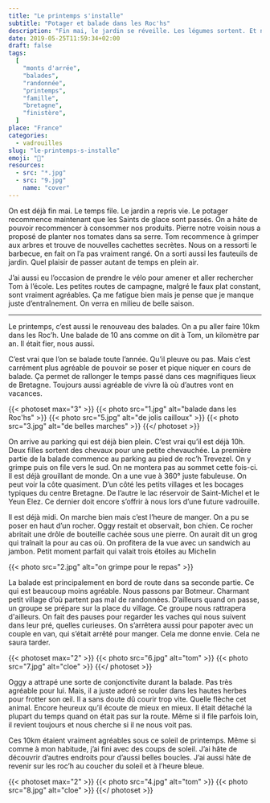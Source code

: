 ```yaml
---
title: "Le printemps s'installe"
subtitle: "Potager et balade dans les Roc'hs"
description: "Fin mai, le jardin se réveille. Les légumes sortent. Et nous on recommence les balades dans les monts d'Arrée."
date: 2019-05-25T11:59:34+02:00
draft: false
tags:
  [
    "monts d'arrée",
    "balades",
    "randonnée",
    "printemps",
    "famille",
    "bretagne",
    "finistère",
  ]
place: "France"
categories:
  - vadrouilles
slug: "le-printemps-s-installe"
emoji: "🌱"
resources:
  - src: "*.jpg"
  - src: "9.jpg"
    name: "cover"
---
```


On est déjà fin mai. Le temps file. Le jardin a repris vie. Le potager recommence maintenant que les Saints de glace sont passés. On a hâte de pouvoir recommencer à consommer nos produits. Pierre notre voisin nous a proposé de planter nos tomates dans sa serre. Tom recommence à grimper aux arbres et trouve de nouvelles cachettes secrètes. Nous on a ressorti le barbecue, en fait on l’a pas vraiment rangé. On a sorti aussi les fauteuils de jardin. Quel plaisir de passer autant de temps en plein air.

J’ai aussi eu l’occasion de prendre le vélo pour amener et aller rechercher Tom à l’école. Les petites routes de campagne, malgré le faux plat constant, sont vraiment agréables. Ça me fatigue bien mais je pense que je manque juste d’entraînement. On verra en milieu de belle saison.

<hr/>

Le printemps, c’est aussi le renouveau des balades. On a pu aller faire 10km dans les Roc’h. Une balade de 10 ans comme on dit à Tom, un kilomètre par an. Il était fier, nous aussi.

C’est vrai que l’on se balade toute l’année. Qu’il pleuve ou pas. Mais c’est carrément plus agréable de pouvoir se poser et pique niquer en cours de balade. Ça permet de rallonger le temps passé dans ces magnifiques lieux de Bretagne. Toujours aussi agréable de vivre là où d’autres vont en vacances.

{{< photoset max="3" >}}
{{< photo src="1.jpg" alt="balade dans les Roc'hs" >}}
{{< photo src="5.jpg" alt="de jolis cailloux" >}}
{{< photo src="3.jpg" alt="de belles marches" >}}
{{</ photoset >}}

On arrive au parking qui est déjà bien plein. C’est vrai qu’il est déjà 10h. Deux filles sortent des chevaux pour une petite chevauchée.
La première partie de la balade commence au parking au pied de roc’h Trevezel. On y grimpe puis on file vers le sud. On ne montera pas au sommet cette fois-ci. Il est déjà grouillant de monde. On a une vue à 360° juste fabuleuse. On peut voir la côte quasiment. D’un côté les petits villages et les bocages typiques du centre Bretagne. De l’autre le lac réservoir de Saint-Michel et le Yeun Elez. Ce dernier doit encore s’offrir à nous lors d’une future vadrouille.

Il est déjà midi. On marche bien mais c’est l’heure de manger. On a pu se poser en haut d’un rocher. Oggy restait et observait, bon chien. Ce rocher abritait une drôle de bouteille cachée sous une pierre. On aurait dit un grog qui traînait la pour au cas où. On profitera de la vue avec un sandwich au jambon. Petit moment parfait qui valait trois étoiles au Michelin

{{< photo src="2.jpg" alt="on grimpe pour le repas" >}}

La balade est principalement en bord de route dans sa seconde partie. Ce qui est beaucoup moins agréable. Nous passons par Botmeur. Charmant petit village d’où partent pas mal de randonnées. D’ailleurs quand on passe, un groupe se prépare sur la place du village. Ce groupe nous rattrapera d'ailleurs. On fait des pauses pour regarder les vaches qui nous suivent dans leur pré, quelles curieuses. On s’arrêtera aussi pour papoter avec un couple en van, qui s’était arrêté pour manger. Cela me donne envie. Cela ne saura tarder.

{{< photoset max="2" >}}
{{< photo src="6.jpg" alt="tom" >}}
{{< photo src="7.jpg" alt="cloe" >}}
{{</ photoset >}}

Oggy a attrapé une sorte de conjonctivite durant la balade. Pas très agréable pour lui. Mais, il a juste adoré se rouler dans les hautes herbes pour frotter son œil. Il a sans doute dû courir trop vite. Quelle flèche cet animal. Encore heureux qu’il écoute de mieux en mieux. Il était détaché la plupart du temps quand on était pas sur la route. Même si il file parfois loin, il revient toujours et nous cherche si il ne nous voit pas.

Ces 10km étaient vraiment agréables sous ce soleil de printemps. Même si comme à mon habitude, j’ai fini avec des coups de soleil. J’ai hâte de découvrir d’autres endroits pour d’aussi belles boucles.
J’ai aussi hâte de revenir sur les roc’h au coucher du soleil et à l’heure bleue.

{{< photoset max="2" >}}
{{< photo src="4.jpg" alt="tom" >}}
{{< photo src="8.jpg" alt="cloe" >}}
{{</ photoset >}}
